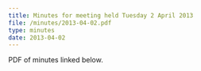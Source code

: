 ```yaml
---
title: Minutes for meeting held Tuesday 2 April 2013
file: /minutes/2013-04-02.pdf
type: minutes
date: 2013-04-02
---
```


PDF of minutes linked below.
